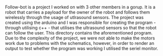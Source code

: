 Follow-bot is a project I worked on with 3 other members in a gorup. It is a robot that carries a payload for the owner of the robot and follows them wirelessly through the usage of utlrasound sensors. The project was created using the arduino and I was responsible for creating the program - through utilising c++ - that utilises the ultrasound sensors so that the robot can follow the user. This directory contains the aforementioned program. Due to the complexity of the project, we were not able to make the motors work due to problems with the schematics, however, in order to render an output to test whether the program was working I utilised the seriel monitor.
